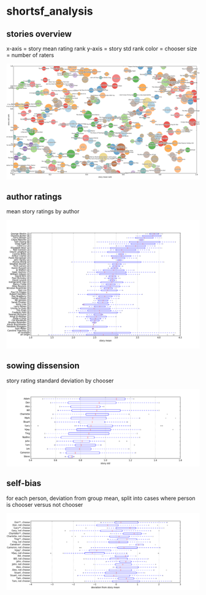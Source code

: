 # shortsf_analysis

## stories overview

x-axis = story mean rating rank
y-axis = story std rank
color  = chooser
size   = number of raters

![stories plot](images/stories_plot.png)

## author ratings

mean story ratings by author

![author means](images/author_means.png)

## sowing dissension

story rating standard deviation by chooser

![chooser stds](images/chooser_stds.png)

## self-bias

for each person, deviation from group mean, split into cases where
person is chooser versus not chooser

![chooser self-bias](images/chooser_self_bias.png)

